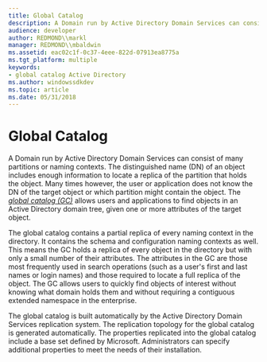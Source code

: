 ```yaml
---
title: Global Catalog
description: A Domain run by Active Directory Domain Services can consist of many partitions or naming contexts.
audience: developer
author: REDMOND\\markl
manager: REDMOND\\mbaldwin
ms.assetid: eac02c1f-0c37-4eee-822d-07913ea8775a
ms.tgt_platform: multiple
keywords:
- global catalog Active Directory
ms.author: windowssdkdev
ms.topic: article
ms.date: 05/31/2018
---
```


# Global Catalog

A Domain run by Active Directory Domain Services can consist of many partitions or naming contexts. The distinguished name (DN) of an object includes enough information to locate a replica of the partition that holds the object. Many times however, the user or application does not know the DN of the target object or which partition might contain the object. The [*global catalog (GC)*](https://msdn.microsoft.com/library/ms681905#-ds-global-catalog) allows users and applications to find objects in an Active Directory domain tree, given one or more attributes of the target object.

The global catalog contains a partial replica of every naming context in the directory. It contains the schema and configuration naming contexts as well. This means the GC holds a replica of every object in the directory but with only a small number of their attributes. The attributes in the GC are those most frequently used in search operations (such as a user's first and last names or login names) and those required to locate a full replica of the object. The GC allows users to quickly find objects of interest without knowing what domain holds them and without requiring a contiguous extended namespace in the enterprise.

The global catalog is built automatically by the Active Directory Domain Services replication system. The replication topology for the global catalog is generated automatically. The properties replicated into the global catalog include a base set defined by Microsoft. Administrators can specify additional properties to meet the needs of their installation.

 

 




